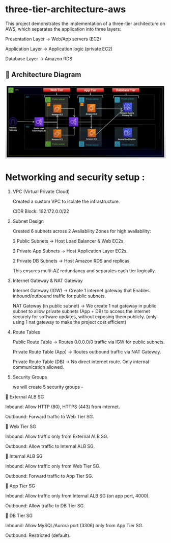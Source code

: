 # three-tier-architecture-aws


This project demonstrates the implementation of a three-tier architecture on AWS, which separates the application into three layers:

Presentation Layer → Web/App servers (EC2)

Application Layer → Application logic (private EC2)

Database Layer → Amazon RDS



## 📌 Architecture Diagram  

![Architecture Diagram](architecture-diagram.png)


# Networking and security setup :


1. VPC (Virtual Private Cloud)

   Created a custom VPC to isolate the infrastructure.

   CIDR Block: 192.172.0.0/22


2. Subnet Design

   Created 6 subnets across 2 Availability Zones for high availability:

   2 Public Subnets → Host Load Balancer & Web EC2s.

   2 Private App Subnets → Host Application Layer EC2s.

   2 Private DB Subnets → Host Amazon RDS and replicas.

   This ensures multi-AZ redundancy and separates each tier logically.


3. Internet Gateway & NAT Gateway

   Internet Gateway (IGW) → Create 1 internet gateway that Enables inbound/outbound traffic for public subnets.

   NAT Gateway (in public subnet) → We create 1 nat gateway in public subnet to allow private subnets (App + DB) to access the internet securely for software updates, without exposing them publicly.   (only using 1 nat gateway to make the project cost efficient)

4. Route Tables


   Public Route Table → Routes 0.0.0.0/0 traffic via IGW for public subnets.

   Private Route Table (App) → Routes outbound traffic via NAT Gateway.

   Private Route Table (DB) → No direct internet route. Only internal communication allowed.



5. Security Groups

   we will create 5 security groups -

  🔹 External ALB SG

   Inbound: Allow HTTP (80), HTTPS (443) from internet.

   Outbound: Forward traffic to Web Tier SG.

  🔹 Web Tier SG

   Inbound: Allow traffic only from External ALB SG.

   Outbound: Allow traffic to Internal ALB SG.

  🔹 Internal ALB SG

   Inbound: Allow traffic only from Web Tier SG.

   Outbound: Forward traffic to App Tier SG.

  🔹 App Tier SG

   Inbound: Allow traffic only from Internal ALB SG (on app port, 4000).

   Outbound: Allow traffic to DB Tier SG.

  🔹 DB Tier SG

   Inbound: Allow MySQL/Aurora port (3306) only from App Tier SG.

   Outbound: Restricted (default).










